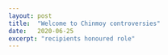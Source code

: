 ```yaml
---
layout: post
title:  "Welcome to Chinmoy controversies"
date:   2020-06-25
excerpt: "recipients honoured role"
---
```

